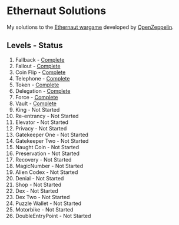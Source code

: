 # Ethernaut Solutions
My solutions to the [Ethernaut wargame](https://ethernaut.openzeppelin.com/) developed by [OpenZeppelin](https://openzeppelin.com/).

## Levels - Status
1. Fallback - [Complete](https://github.com/mattfaltyn/Ethernaut-Solutions/blob/main/solutions/levels%201-5/level-1.md)
2. Fallout - [Complete](https://github.com/mattfaltyn/Ethernaut-Solutions/blob/main/solutions/levels%201-5/level-2.md)
3. Coin Flip - [Complete](https://github.com/mattfaltyn/Ethernaut-Solutions/blob/main/solutions/levels%201-5/level-3.md)
4. Telephone - [Complete](https://github.com/mattfaltyn/Ethernaut-Solutions/blob/main/solutions/levels%201-5/level-4.md)
5. Token - [Complete](https://github.com/mattfaltyn/Ethernaut-Solutions/blob/main/solutions/levels%201-5/level-5.md) 
6. Delegation - [Complete](https://github.com/mattfaltyn/Ethernaut-Solutions/blob/main/solutions/levels%206-10/level-6.md) 
7. Force - [Complete](https://github.com/mattfaltyn/Ethernaut-Solutions/blob/main/solutions/levels%206-10/level-7.md)
8. Vault - [Complete](https://github.com/mattfaltyn/Ethernaut-Solutions/blob/main/solutions/levels%206-10/level-8.md)
9. King  - Not Started
10. Re-entrancy  - Not Started
11. Elevator - Not Started
12. Privacy - Not Started
13. Gatekeeper One - Not Started
14. Gatekeeper Two - Not Started
15. Naught Coin - Not Started
16. Preservation - Not Started
17. Recovery - Not Started
18. MagicNumber - Not Started
19. Alien Codex - Not Started
20. Denial - Not Started
21. Shop - Not Started
22. Dex - Not Started
23. Dex Two - Not Started
24. Puzzle Wallet - Not Started
25. Motorbike - Not Started
26. DoubleEntryPoint - Not Started
